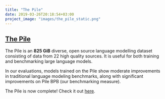 ```yaml
---
title: "The Pile"
date: 2019-03-26T20:18:54+03:00
project_image: "images/the_pile_static.png"
---
```


## [The Pile](https://pile.eleuther.ai/)

The Pile is an **825 GiB** diverse, open source language modelling dataset consisting of data from 22 high quality sources. It is useful for both training and benchmarking large language models.

In our evaluations, models trained on the Pile show moderate improvements in traditional language modeling benchmarks, along with significant improvements on Pile BPB (our benchmarking measure).

The Pile is now complete! Check it out [here](https://pile.eleuther.ai/).